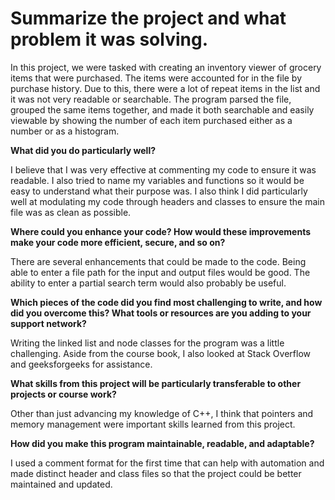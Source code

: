 # Summarize the project and what problem it was solving.

In this project, we were tasked with creating an inventory viewer of grocery items that were purchased. The items were accounted for in the file by purchase history. Due to this, there were a lot of repeat items in the list and it was not very readable or searchable. The program parsed the file, grouped the same items together, and made it both searchable and easily viewable by showing the number of each item purchased either as a number or as a histogram.

**What did you do particularly well?**

I believe that I was very effective at commenting my code to ensure it was readable. I also tried to name my variables and functions so it would be easy to understand what their purpose was. I also think I did particularly well at modulating my code through headers and classes to ensure the main file was as clean as possible.

**Where could you enhance your code? How would these improvements make your code more efficient, secure, and so on?**

There are several enhancements that could be made to the code. Being able to enter a file path for the input and output files would be good. The ability to enter a partial search term would also probably be useful.

**Which pieces of the code did you find most challenging to write, and how did you overcome this? What tools or resources are you adding to your support network?**

Writing the linked list and node classes for the program was a little challenging. Aside from the course book, I also looked at Stack Overflow and geeksforgeeks for assistance.

**What skills from this project will be particularly transferable to other projects or course work?**

Other than just advancing my knowledge of C++, I think that pointers and memory management were important skills learned from this project.

**How did you make this program maintainable, readable, and adaptable?**

I used a comment format for the first time that can help with automation and made distinct header and class files so that the project could be better maintained and updated.
